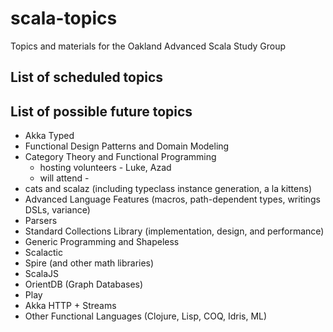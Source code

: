 # scala-topics
Topics and materials for the Oakland Advanced Scala Study Group


## List of scheduled topics

## List of possible future topics

* Akka Typed
* Functional Design Patterns and Domain Modeling
* Category Theory and Functional Programming
  * hosting volunteers - Luke, Azad
  * will attend - 
* cats and scalaz (including typeclass instance generation, a la kittens)
* Advanced Language Features (macros, path-dependent types, writings DSLs, variance)
* Parsers
* Standard Collections Library (implementation, design, and performance)
* Generic Programming and Shapeless
* Scalactic
* Spire (and other math libraries)
* ScalaJS
* OrientDB (Graph Databases)
* Play
* Akka HTTP + Streams
* Other Functional Languages (Clojure, Lisp, COQ, Idris, ML)
